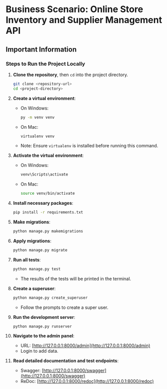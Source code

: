 # Business Scenario: Online Store Inventory and Supplier Management API

## Important Information

### Steps to Run the Project Locally

1. **Clone the repository**, then `cd` into the project directory.
    ```bash
    git clone <repository-url>
    cd <project-directory>
    ```

2. **Create a virtual environment**:
   - On Windows:
     ```bash
     py -m venv venv
     ```
   - On Mac:
     ```bash
     virtualenv venv
     ```
   - Note: Ensure `virtualenv` is installed before running this command.

3. **Activate the virtual environment**:
   - On Windows:
     ```bash
     venv\Scripts\activate
     ```
   - On Mac:
     ```bash
     source venv/bin/activate
     ```

4. **Install necessary packages**:
    ```bash
    pip install -r requirements.txt
    ```

5. **Make migrations**:
    ```bash
    python manage.py makemigrations
    ```

6. **Apply migrations**:
    ```bash
    python manage.py migrate
    ```

7. **Run all tests**:
    ```bash
    python manage.py test
    ```
    - The results of the tests will be printed in the terminal.

8. **Create a superuser**:
    ```bash
    python manage.py create_superuser
    ```
    - Follow the prompts to create a super user.

9. **Run the development server**:
    ```bash
    python manage.py runserver
    ```

10. **Navigate to the admin panel**:
    - URL: [http://127.0.0.1:8000/admin](http://127.0.0.1:8000/admin)
    - Login to add data.

11. **Read detailed documentation and test endpoints**:
    - Swagger: [http://127.0.0.1:8000/swagger](http://127.0.0.1:8000/swagger)
    - ReDoc: [http://127.0.0.1:8000/redoc](http://127.0.0.1:8000/redoc)
